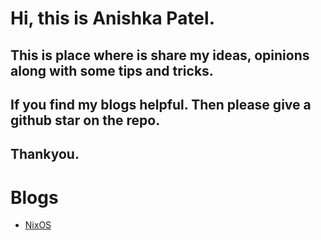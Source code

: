 # Hi, this is Anishka Patel. 

## This is place where is share my ideas, opinions along with some tips and tricks.

## If you find my blogs helpful. Then please give a github star on the repo. 

## Thankyou.

# Blogs

- [NixOS](./nixos-is-not-the-best-distro/blog.md)
